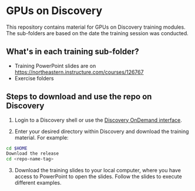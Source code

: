 # GPUs on Discovery
This repository contains material for GPUs on Discovery
training modules. The sub-folders are based on the date the
training session was conducted.

## What's in each training sub-folder?
* Training PowerPoint slides are on https://northeastern.instructure.com/courses/126767
* Exercise folders

## Steps to download and use the repo on Discovery
1. Login to a Discovery shell or use the [Discovery OnDemand interface](https://rc-docs.northeastern.edu/en/latest/first_steps/connect_ood.html).

2. Enter your desired directory within Discovery and download the training material. For example:
```bash
cd $HOME
Download the release
cd <repo-name-tag>
```
3. Download the training slides to your local computer, where you have access to PowerPoint to open the slides. Follow the slides to execute different examples.
